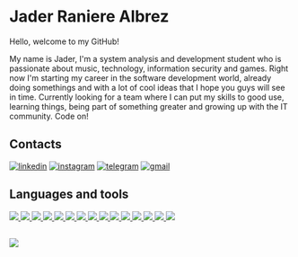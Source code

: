 <!DOCTYPE html>
<html>
    <head>
        <meta charset="utf-8">
    </head>
    <body>
        <h1>Jader Raniere Albrez</h1>        
        <div id="intro">
            <p>Hello, welcome to my GitHub!</p>
            <p>My name is Jader, I'm a system analysis and development student who is passionate about music, technology, information security and games. Right now I'm starting my career in the software development world, already doing somethings and with a lot of cool ideas that I hope you guys will see in time. Currently looking for a team where I can put my skills to good use, learning things, being part of something greater and growing up with the IT community. Code on!</p>
        </div>        
        <div id="contact"><h2>Contacts</h2>
            <a target="_blank" href="https://www.linkedin.com/in/jaderraniere/?locale=en_US">
                <img src="https://img.shields.io/badge/LinkedIn-0077B5?style=for-the-badge&logo=linkedin&logoColor=white" alt="linkedin"></a>
            <a target="_blank" href="https://www.instagram.com/jaderalbrez/">
                <img src="https://img.shields.io/badge/Instagram-E4405F?style=for-the-badge&logo=instagram&logoColor=white" alt="instagram"></a>
            <a target="_blank" href="https://t.me/JaderRA">
                <img src="https://img.shields.io/badge/Telegram-2CA5E0?style=for-the-badge&logo=telegram&logoColor=white" alt="telegram"></a>
            <a href="mailto:jader.ralbrez@gmail.com">
                <img src="https://img.shields.io/badge/Gmail-D14836?style=for-the-badge&logo=gmail&logoColor=white" alt="gmail"></a>
        </div>        
        <div id="languages"><h2>Languages and tools</h2>
            <a target="_blank" href="https://img.shields.io/badge/Python-3776AB?style=for-the-badge&logo=python&logoColor=white">
                <img src="https://img.shields.io/badge/Python-3776AB?style=for-the-badge&logo=python&logoColor=white">
            </a>
            <a target="_blank" href="https://img.shields.io/badge/C-00599C?style=for-the-badge&logo=c&logoColor=white">
                <img src="https://img.shields.io/badge/C-00599C?style=for-the-badge&logo=c&logoColor=white">
            </a>
            <a target="_blank" href="https://img.shields.io/badge/HTML5-E34F26?style=for-the-badge&logo=html5&logoColor=white">
                <img src="https://img.shields.io/badge/HTML5-E34F26?style=for-the-badge&logo=html5&logoColor=white">
            </a>
            <a target="_blank" href="https://img.shields.io/badge/CSS3-1572B6?style=for-the-badge&logo=css3&logoColor=white">
                <img src="https://img.shields.io/badge/CSS3-1572B6?style=for-the-badge&logo=css3&logoColor=white">
            </a>
            <a target="_blank" href="https://img.shields.io/badge/JavaScript-323330?style=for-the-badge&logo=javascript&logoColor=F7DF1E">
                <img src="https://img.shields.io/badge/JavaScript-323330?style=for-the-badge&logo=javascript&logoColor=F7DF1E">
            </a>
            <a target="_blank" href="https://img.shields.io/badge/bootstrap-%23563D7C.svg?style=for-the-badge&logo=bootstrap&logoColor=white">
                <img src="https://img.shields.io/badge/bootstrap-%23563D7C.svg?style=for-the-badge&logo=bootstrap&logoColor=white">
            </a>
            <a target="_blank" href="https://img.shields.io/badge/Git-F05032?style=for-the-badge&logo=git&logoColor=white">
                <img src="https://img.shields.io/badge/Git-F05032?style=for-the-badge&logo=git&logoColor=white">
            </a>
            <a target="_blank" href="https://img.shields.io/badge/Visual_Studio_Code-0078D4?style=for-the-badge&logo=visual%20studio%20code&logoColor=white">
                <img src="https://img.shields.io/badge/Visual_Studio_Code-0078D4?style=for-the-badge&logo=visual%20studio%20code&logoColor=whitee">
            </a>
            <a target="_blank" href="https://img.shields.io/badge/sublime_text-%23575757.svg?&style=for-the-badge&logo=sublime-text&logoColor=important">
                <img src="https://img.shields.io/badge/sublime_text-%23575757.svg?&style=for-the-badge&logo=sublime-text&logoColor=important">
            </a>
            <a target="_blank" href="https://img.shields.io/badge/pycharm-143?style=for-the-badge&logo=pycharm&logoColor=black&color=black&labelColor=green">
                <img src="https://img.shields.io/badge/pycharm-143?style=for-the-badge&logo=pycharm&logoColor=black&color=black&labelColor=green">
            </a>
            <a target="_blank" href="https://img.shields.io/badge/Microsoft_Excel-217346?style=for-the-badge&logo=microsoft-excel&logoColor=white">
                <img src="https://img.shields.io/badge/Microsoft_Excel-217346?style=for-the-badge&logo=microsoft-excel&logoColor=white">
            </a>
            <a target="_blank" href="	https://img.shields.io/badge/Microsoft_Word-2B579A?style=for-the-badge&logo=microsoft-word&logoColor=white">
                <img src="https://img.shields.io/badge/Microsoft_Word-2B579A?style=for-the-badge&logo=microsoft-word&logoColor=white">
            </a>
            <a target="_blank" href="https://img.shields.io/badge/autodesk-0696D7?style=for-the-badge&logo=autodesk&logoColor=white">
                <img src="https://img.shields.io/badge/autodesk-0696D7?style=for-the-badge&logo=autodesk&logoColor=white">
            </a>
            <a target="_blank" href="https://img.shields.io/badge/qgis-589632?style=for-the-badge&logo=qgis&logoColor=white">
                <img src="https://img.shields.io/badge/qgis-589632?style=for-the-badge&logo=qgis&logoColor=white">
            </a>
            </a>
            <a target="_blank" href="https://img.shields.io/badge/wordpress-21759B?style=for-the-badge&logo=wordpress&logoColor=white">
                <img src="https://img.shields.io/badge/wordpress-21759B?style=for-the-badge&logo=wordpress&logoColor=white">
            </a>
        </div>
        <div id="stats">
            <h2></h2>
            <a href="https://github.com/JaderRA/github-readme-stats">
                <img src="https://github-readme-stats.vercel.app/api/top-langs/?username=jaderra&layout=compact&theme=dracula" >
            </a>
        </div>
    </body>
</html>
